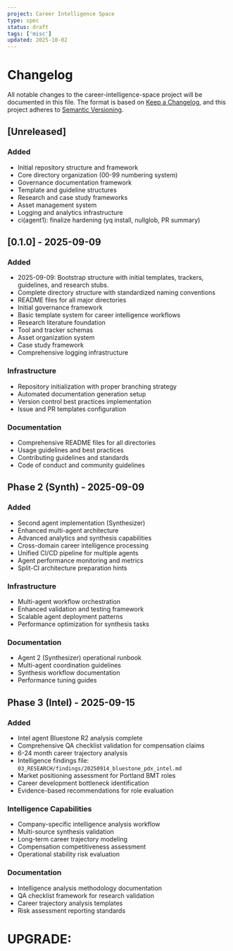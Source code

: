 ```yaml
---
project: Career Intelligence Space
type: spec
status: draft
tags: ['misc']
updated: 2025-10-02
---
```


# Changelog

All notable changes to the career-intelligence-space project will be documented in this file.
The format is based on [Keep a Changelog](https://keepachangelog.com/en/1.0.0/), and this project adheres to [Semantic Versioning](https://semver.org/spec/v2.0.0.html).

## [Unreleased]

### Added
- Initial repository structure and framework
- Core directory organization (00-99 numbering system)
- Governance documentation framework
- Template and guideline structures
- Research and case study frameworks
- Asset management system
- Logging and analytics infrastructure
- ci(agent1): finalize hardening (yq install, nullglob, PR summary)

## [0.1.0] - 2025-09-09

### Added
- 2025-09-09: Bootstrap structure with initial templates, trackers, guidelines, and research stubs.
- Complete directory structure with standardized naming conventions
- README files for all major directories
- Initial governance framework
- Basic template system for career intelligence workflows
- Research literature foundation
- Tool and tracker schemas
- Asset organization system
- Case study framework
- Comprehensive logging infrastructure

### Infrastructure
- Repository initialization with proper branching strategy
- Automated documentation generation setup
- Version control best practices implementation
- Issue and PR templates configuration

### Documentation
- Comprehensive README files for all directories
- Usage guidelines and best practices
- Contributing guidelines and standards
- Code of conduct and community guidelines

## Phase 2 (Synth) - 2025-09-09

### Added
- Second agent implementation (Synthesizer)
- Enhanced multi-agent architecture
- Advanced analytics and synthesis capabilities
- Cross-domain career intelligence processing
- Unified CI/CD pipeline for multiple agents
- Agent performance monitoring and metrics
- Split-CI architecture preparation hints

### Infrastructure
- Multi-agent workflow orchestration
- Enhanced validation and testing framework
- Scalable agent deployment patterns
- Performance optimization for synthesis tasks

### Documentation
- Agent 2 (Synthesizer) operational runbook
- Multi-agent coordination guidelines
- Synthesis workflow documentation
- Performance tuning guides

## Phase 3 (Intel) - 2025-09-15

### Added
- Intel agent Bluestone R2 analysis complete
- Comprehensive QA checklist validation for compensation claims
- 6-24 month career trajectory analysis
- Intelligence findings file: `03_RESEARCH/findings/20250914_bluestone_pdx_intel.md`
- Market positioning assessment for Portland BMT roles
- Career development bottleneck identification
- Evidence-based recommendations for role evaluation

### Intelligence Capabilities
- Company-specific intelligence analysis workflow
- Multi-source synthesis validation
- Long-term career trajectory modeling
- Compensation competitiveness assessment
- Operational stability risk evaluation

### Documentation
- Intelligence analysis methodology documentation
- QA checklist framework for research validation
- Career trajectory analysis templates
- Risk assessment reporting standards

# UPGRADE:
